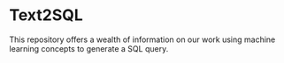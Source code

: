# Text2SQL
This repository offers a wealth of information on our work using machine learning concepts to generate a SQL query.
